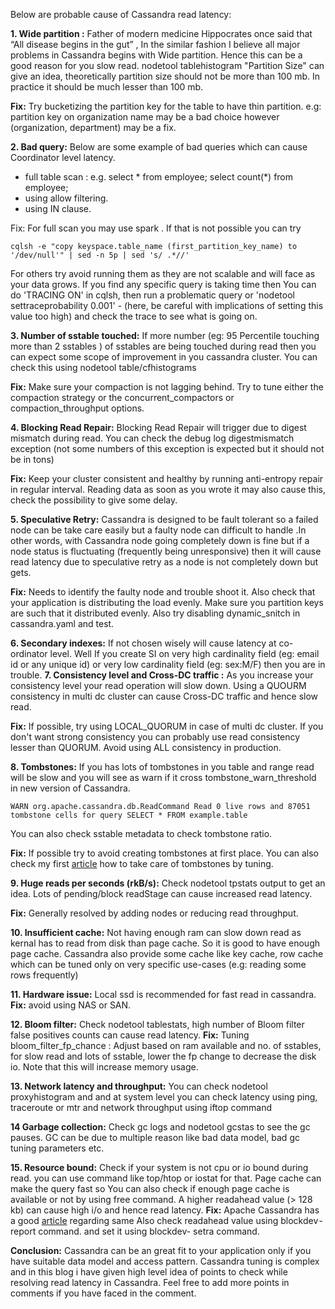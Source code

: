 
Below are probable cause of Cassandra read latency:

**1. Wide partition :**  Father of modern medicine Hippocrates once said that “All disease begins in the gut” , In the similar fashion I believe all major problems in Cassandra begins with Wide partition. Hence this can be a good reason for you slow read. nodetool tablehistogram "Partition Size" can give an idea, theoretically partition size should not be more than 100 mb. In practice it should be much lesser than 100 mb. 

**Fix:** Try bucketizing the partition key for the table to have thin partition.
e.g: partition key on organization name may be a bad choice however (organization, department) may be a fix.

**2. Bad query:** Below are some example of bad queries which can cause Coordinator level latency.

 - full table scan : e.g. select * from employee; select count(*) from
   employee;
 - using allow filtering.
 - using IN clause.

Fix: For full scan you may use spark . If that is not possible you can try 

    cqlsh -e "copy keyspace.table_name (first_partition_key_name) to '/dev/null'" | sed -n 5p | sed 's/ .*//'

For others try avoid running them as they are not scalable and will face as your data grows.
If you find any specific query is taking time then You can do 'TRACING ON'  in cqlsh, then run a problematic query or 'nodetool settraceprobability 0.001' - (here, be careful with implications of setting this value too high) and check the trace to see what is going on.

**3. Number of sstable touched:** If more number (eg: 95 Percentile touching more than 2 sstables ) of sstables are being touched during read then you can expect some scope of improvement in you cassandra cluster. You can check this using nodetool table/cfhistograms

**Fix:** Make sure your compaction is not lagging behind. Try to tune either the compaction strategy or the concurrent_compactors or compaction_throughput options.

**4. Blocking Read Repair:** Blocking Read Repair will trigger due to digest mismatch during read.  You can check the debug log digestmismatch exception (not some numbers of this exception is expected but it should not be in tons)  

**Fix:** Keep your cluster consistent and healthy by running anti-entropy repair in regular interval.  Reading data as soon as you wrote it may also cause this, check the possibility to give some delay.

**5. Speculative Retry:** Cassandra is designed to be fault tolerant so a failed node can be take care easily but a faulty node can difficult to handle .In other words, with Cassandra node going completely down is fine but if a node status is fluctuating (frequently being unresponsive) then it will cause read latency due to speculative retry as a node is not completely down but gets. 

**Fix:** Needs to identify the faulty node and trouble shoot it. Also check that your application is distributing the load evenly. Make sure you partition keys are such that it distributed evenly. Also try disabling dynamic_snitch in cassandra.yaml and test.

**6. Secondary indexes:** If not chosen wisely will cause latency at co-ordinator level. Well If you create SI on very high cardinality field (eg: email id or any unique id) or very low cardinality field (eg: sex:M/F) then you are in trouble. 
**7. Consistency level and Cross-DC traffic :** As you increase your consistency level your read operation will slow down. Using a QUOURM consistency in multi dc cluster can cause Cross-DC traffic and hence slow read.

**Fix:** If possible, try using LOCAL_QUORUM in case of multi dc cluster. If you don't want strong consistency you can probably use read consistency lesser than QUORUM.  Avoid using ALL consistency in production.

**8. Tombstones:** If you has lots of tombstones in you table and range read will be slow and you will see as warn if it cross tombstone_warn_threshold in new version of Cassandra.	

    WARN org.apache.cassandra.db.ReadCommand Read 0 live rows and 87051 tombstone cells for query SELECT * FROM example.table

You can also check sstable metadata to check tombstone ratio. 

**Fix:** If possible try to avoid creating tombstones at first place. You can also check my first [article](https://medium.com/analytics-vidhya/how-to-resolve-high-disk-usage-in-cassandra-870674b636cd) how to take care of tombstones by tuning.

**9.  Huge reads per seconds (rkB/s):** Check nodetool tpstats output to get an idea. Lots of pending/block readStage  can cause increased read latency.  

**Fix:** Generally resolved by adding nodes or reducing read throughput.   

**10. Insufficient cache:** Not having enough ram can slow down read as kernal has to read from disk than page cache. So it is good to have enough page cache. Cassandra also provide some cache like key cache, row cache which can be tuned only on very specific use-cases (e.g: reading some rows frequently)


**11. Hardware issue:** Local ssd is recommended for fast read in cassandra. 
**Fix:** avoid using NAS or SAN.

**12. Bloom filter:** Check nodetool tablestats,  high number of Bloom filter false positives counts can cause read latency. 
**Fix:** Tuning bloom_filter_fp_chance : Adjust based on ram available and no. of sstables, for slow read and lots of sstable, lower the fp change to decrease the disk io. Note that this will increase memory usage.

**13. Network latency and throughput:** You can check nodetool proxyhistogram and and at system level you can check latency using ping, traceroute or mtr and network throughput using iftop command

**14  Garbage collection:** Check gc logs and nodetool gcstas to see the gc pauses.  GC can be due to multiple reason like bad data model, bad gc tuning parameters etc. 

**15. Resource bound:** Check if your system is not cpu or io bound during read. you can use command like top/htop or iostat for that. Page cache can make the query fast so You can also check if enough page cache is available or not by using free command. 
A higher readahead value (> 128 kb) can cause high i/o and hence read latency.
**Fix:** Apache Cassandra has a good [article](http://cassandra.apache.org/doc/4.0/troubleshooting/use_tools.html) regarding same   Also check readahead value using blockdev - report command. and set it using blockdev- setra command.
 
**Conclusion:** Cassandra can be an great fit to your application only if you have suitable data model and access pattern. Cassandra tuning is complex and in this blog i have given high level idea of points to check while resolving read latency in Cassandra. 
Feel free to add more points in comments if you have faced in the comment.
